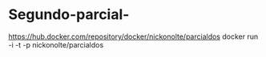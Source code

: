 # Segundo-parcial-

https://hub.docker.com/repository/docker/nickonolte/parcialdos
docker run -i -t -p nickonolte/parcialdos
